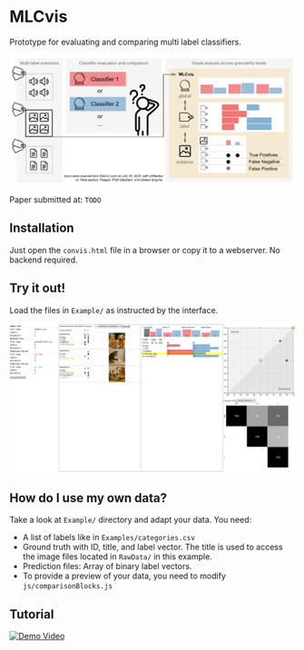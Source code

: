 # MLCvis
Prototype for evaluating and comparing multi label classifiers.

![MLCVis graphics overview](mlcvis_graphics.png)

Paper submitted at: `TODO`

## Installation
Just open the `convis.html` file in a browser or copy it to a webserver. No backend required.

## Try it out!
Load the files in `Example/` as instructed by the interface.

![Dashboard](dashboard.png)

## How do I use my own data?
Take a look at `Example/` directory and adapt your data. You need:
* A list of labels like in `Examples/categories.csv`
* Ground truth with ID, title, and label vector. The title is used to access the image files located in `RawData/` in this example.
* Prediction files: Array of binary label vectors.
* To provide a preview of your data, you need to modify `js/comparisonBlocks.js`

## Tutorial
[![Demo Video](https://img.youtube.com/vi/96yK5SCd5Lo/hq720.jpg)](https://www.youtube.com/watch?v=96yK5SCd5Lo)
